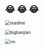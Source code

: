 # 😂 😂  😂

![readme](https://gitea.pptfz.cn/pptfz/picgo-images/raw/branch/master/img/readme.gif)





![bigbaojian](https://gitea.pptfz.cn/pptfz/picgo-images/raw/branch/master/img/bigbaojian.gif)





![rm](https://gitea.pptfz.cn/pptfz/picgo-images/raw/branch/master/img/iShot2020-10-28%2015.06.18.png)
